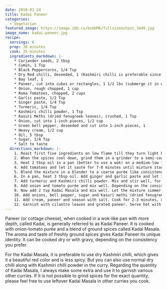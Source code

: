 ```yaml
---
date: 2018-01-24
title: Kadai Paneer
categories:
  - Vegetarian
featured_image: https://image.ibb.co/bzmbM6/fullsizeoutput_3449.jpg
image_name: kadai-paneer.jpg
recipe:
  servings: 6
  prep: 30 minutes
  cook: 35 minutes
  ingredients_markdown: |-
    * Coriander seeds, 2 tbsp 
    * Cumin, 1 Tsp 
    * Black Peppercorns, 1/4 Tsp 
    * Dry Red chilli, deseeded, 1 (Kashmiri chilli is preferable since it is less spicy and gives a beautiful red color)
    * Bay leaf, 1
    * Paneer, cut into cubes or rectangles, 1 1/2 lbs (submerge it in warm water for 15-20 minutes if you are using packaged paneer to make it soft)
    * Onion, rough chopped, 1 cup
    * Roma Tomatoes, chopped, 2 cups
    * Garlic paste, 1/2 Tsp 
    * Ginger paste, 1/4 Tsp 
    * Turmeric, 1/4 Tsp 
    * Kashmiri chilli powder, 1 Tsp 
    * Kasuri Methi (dried fenugreek leaves), crushed, 1 Tsp
    * Onion, cut into 1-inch pieces, 1/2 cup
    * Green bell pepper, deseeded and cut into 1-inch pieces, 1
    * Heavy cream, 1/2 cup
    * Oil, 5 tbsp
    * Sugar, 1/8 Tsp
    * Salt to taste
  directions_markdown: |-
    1. Roast first five ingredients on low flame till they turn light brown and starts giving off aroma. Turn the heat off.
    2. When the spices cool down, grind them in a grinder to a semi-coarse powder. This is the Kadai Masala. Keep it aside.
    3. Heat 2 tbsp oil in a pan (better to use a wok) on a medium-low flame and add chopped onions. Sauté till it becomes light golden brown, around 5 minutes. Adding a pinch of salt speeds up the sautéing process.
    4. Add tomatoes and let it sauté for 7-8 minutes until mixture starts releasing oil. Turn off the heat.
    5. Blend the mixture in a blender to a coarse purée like consistency.
    6. In a pan, heat 3 tbsp oil. Add ginger and garlic paste and let it sauté on low flame for a couple of minutes, till aroma disappears.
    7. Add turmeric and Kashmiri chilli powder. Mix and stir well, for 3 minutes. Do not let the spices burn.
    8. Add onion and tomato purée and mix well. Depending on the consistency you want, add water, 1-1 1/2 cups, and bring to a boil.
    9. Now add 2 tsp Kadai Masala and mix well. Let the mixture simmer on low to medium-low flame for 8 to 9 minutes. You should be able to see oil on the sides of the pan to know if it is cooked.
    10. Add onions, bell pepper, sugar and Kasuri methi (dried fenugreek leaves) and mix well. Cover the pan and let it simmer on medium-low flame for 4-5 minutes.
    11. Add cream, paneer and season with salt. Cook for 2-3 minutes, until paneer is cooked. Overcooking the paneer will make it hard and rubbery. 
    12. Garnish with cilantro leaves and grated paneer. Serve hot with rice or naan.
---
```

Paneer (or cottage cheese), when cooked in a wok-like pan with more depth, called Kadai, is generally referred to as Kadai Paneer. It is cooked with onion-tomato purée and a blend of ground spices called Kadai Masala. The aroma and taste of freshly ground spices gives Kadai Paneer its unique identity. It can be cooked dry or with gravy, depending on the consistency you prefer.

For the Kadai Masala, it is preferable to use dry Kashmiri chilli, which gives it a beautiful red color and is less spicy. But you can also use normal dry chilli along with Kashmiri chilli powder in the curry. Regarding the quantity of Kadai Masala, I always make some extra and use it to garnish various other curries. If it is not possible to grind spices for the exact quantity, please feel free to use leftover Kadai Masala in other curries you cook.
